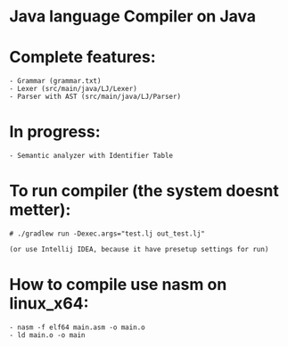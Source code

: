 # Java language Compiler on Java

# Complete features:
```
- Grammar (grammar.txt)
- Lexer (src/main/java/LJ/Lexer)
- Parser with AST (src/main/java/LJ/Parser)
```

# In progress:
```
- Semantic analyzer with Identifier Table
```

# To run compiler (the system doesnt metter):
```
# ./gradlew run -Dexec.args="test.lj out_test.lj"

(or use Intellij IDEA, because it have presetup settings for run)
```

# How to compile use nasm on linux_x64:
```
- nasm -f elf64 main.asm -o main.o
- ld main.o -o main
```